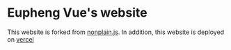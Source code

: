 # Eupheng Vue's website

This website is forked from [nonplain.js](https://github.com/nonplain/nonplain-11ty-starter#readme). 
In addition, this website is deployed on [vercel](https://vercel.com)
